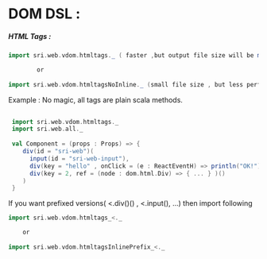 # DOM DSL :


##### HTML Tags : 

```scala
import sri.web.vdom.htmltags._ ( faster ,but output file size will be more(Tip : gzip and cache ) )

        or 
        
import sri.web.vdom.htmltagsNoInline._ (small file size , but less performant than inline version)

```

Example :
         No magic, all tags are plain scala methods.
         
```scala         
 
 import sri.web.vdom.htmltags._ 
 import sri.web.all._
 
 val Component = (props : Props) => {
    div(id = "sri-web")(
      input(id = "sri-web-input"),
      div(key = "hello" , onClick = (e : ReactEventH) => println("OK!"))("Click Me"),
      div(key = 2, ref = (node : dom.html.Div) => { ... } )()
    )
 } 

```

If you want prefixed versions( &lt;.div()() , &lt;.input(), ...) then import following

```scala
import sri.web.vdom.htmltags_<._

    or
    
import sri.web.vdom.htmltagsInlinePrefix_<._
```